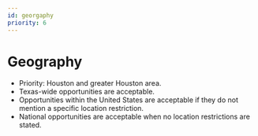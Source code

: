 ```yaml
---
id: georgaphy
priority: 6
---
```

# Geography

- Priority: Houston and greater Houston area.
- Texas-wide opportunities are acceptable.
- Opportunities within the United States are acceptable if they do not mention a specific location restriction.
- National opportunities are acceptable when no location restrictions are stated.
